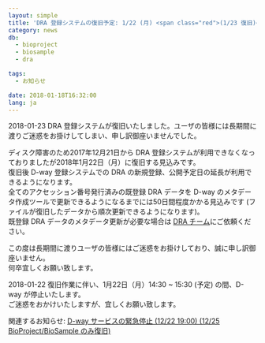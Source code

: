 ```yaml
---
layout: simple
title: 'DRA 登録システムの復旧予定: 1/22 (月) <span class="red">(1/23 復旧)</span>'
category: news
db:
  - bioproject
  - biosample
  - dra

tags:
  - お知らせ

date: 2018-01-18T16:32:00
lang: ja
---
```


<p><span class="red">2018-01-23 DRA 登録システムが復旧いたしました。ユーザの皆様には長期間に渡りご迷惑をお掛けしてしまい、申し訳御座いませんでした。</span></p>

<p>ディスク障害のため2017年12月21日から DRA 登録システムが利用できなくなっておりましたが2018年1月22日（月）に復旧する見込みです。<br>復旧後 D-way 登録システムでの DRA の新規登録、公開予定日の延長が利用できるようになります。<br>全てのアクセッション番号発行済みの既登録 DRA データを D-way のメタデータ作成ツールで更新できるようになるまでには50日間程度かかる見込みです (ファイルが復旧したデータから順次更新できるようになります)。<br>既登録 DRA データのメタデータ更新が必要な場合は <a href="/contact-ddbj.html">DRA チーム</a>にご依頼ください。</p>

<p>この度は長期間に渡りユーザの皆様にはご迷惑をお掛けしており、誠に申し訳御座いません。<br>何卒宜しくお願い致します。</p>

<p><span class="red">2018-01-22 復旧作業に伴い、1月22日（月）14:30 ~ 15:30 (予定) の間、D-way が停止いたします。<br>ご迷惑をおかけいたしますが、宜しくお願い致します。</span></p>

<p>関連するお知らせ: <a href="/whatsnew/2017-12-22-j.html">D-way サービスの緊急停止 (12/22 19:00) (12/25 BioProject/BioSample のみ復旧)</a></p>
